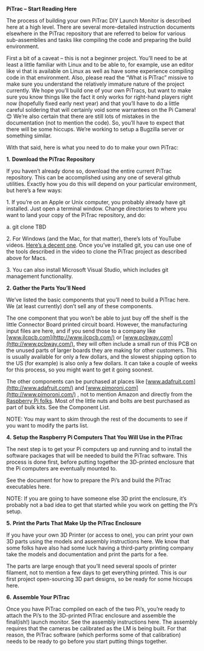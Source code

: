**PiTrac – Start Reading Here**

The process of building your own PiTrac DIY Launch Monitor is described here at a high level.   There are several more-detailed instruction documents elsewhere in the PiTrac repository that are referred to below for various sub-assemblies and tasks like compiling the code and preparing the build environment.

First a bit of a caveat – this is not a beginner project.  You’ll need to be at least a little familiar with Linux and to be able to, for example, use an editor like vi that is available on Linux as well as have some experience compiling code in that environment.  Also, please read the “What is PiTrac” missive to make sure you understand the relatively immature nature of the project currently.  We hope you’ll build one of your own PiTracs, but want to make sure you know things like the fact it only works for right-hand players right now (hopefully fixed early next year) and that you’ll have to do a little careful soldering that will certainly void some warrantees on the Pi Camera\! 😊  We’re also certain that there are still lots of mistakes in the documentation (not to mention the code).  So, you’ll have to expect that there will be some hiccups.  We’re working to setup a Bugzilla server or something similar.

With that said, here is what you need to do to make your own PiTrac:

**1\.**       **Download the PiTrac Repository**

If you haven’t already done so, download the entire current PiTrac repository.  This can be accomplished using any one of several github utilities.  Exactly how you do this will depend on your particular environment, but here’s a few ways:

1\.       If you’re on an Apple or Unix computer, you probably already have git installed.  Just open a terminal window.  Change directories to where you want to land your copy of the PiTrac repository, and do:

a.       git clone TBD

2\.       For Windows (and the Mac, for that matter), there’s lots of YouTube videos.  [Here’s a decent one](https://www.youtube.com/watch?v=7ouVv6PFZGc&t=281).  Once you’ve installed git, you can use one of the tools described in the video to clone the PiTrac project as described above for Macs.

3\.       You can also install Microsoft Visual Studio, which includes git management functionality.

**2\. Gather the Parts You’ll Need**

We’ve listed the basic components that you’ll need to build a PiTrac here.  We (at least currently) don’t sell any of these components. 

The one component that you won’t be able to just buy off the shelf is the little Connector Board printed circuit board.  However, the manufacturing input files are here, and if you send those to a company like [www.jlcpcb.com](http://www.jlcpcb.com/) or [www.pcbway.com](http://www.pcbway.com/), they will often include a small run of this PCB on the unused parts of larger boards they are making for other customers.  This is usually available for only a few dollars, and the slowest shipping option to the US (for example) is also only a few dollars.  It can take a couple of weeks for this process, so you might want to get it going soonest.

The other components can be purchased at places like [www.adafruit.com](http://www.adafruit.com/) and [www.pimoroni.com](http://www.pimoroni.com/) , not to mention Amazon and directly from the [Raspberry Pi folks](https://www.raspberrypi.com/products/raspberry-pi-5/).  Most of the little nuts and bolts are best purchased as part of bulk kits.  See the Component List.

NOTE:  You may want to skim through the rest of the documents to see if you want to modify the parts list.

 

**4\.**       **Setup the Raspberry Pi Computers That You Will Use in the PiTrac**

The next step is to get your Pi computers up and running and to install the software packages that will be needed to build the PiTrac software.  This process is done first, before putting together the 3D-printed enclosure that the Pi computers are eventually mounted to.

See the document for how to prepare the Pi’s and build the PiTrac executables here.

NOTE: If you are going to have someone else 3D print the enclosure, it’s probably not a bad idea to get that started while you work on getting the Pi’s setup.

 

**5\.**       **Print the Parts That Make Up the PiTrac Enclosure**

If you have your own 3D Printer (or access to one), you can print your own 3D parts using the models and assembly instructions here.  We know that some folks have also had some luck having a third-party printing company take the models and documentation and print the parts for a fee.

The parts are large enough that you’ll need several spools of printer filament, not to mention a few days to get everything printed.  This is our first project open-sourcing 3D part designs, so be ready for some hiccups here.

 

**6\.**       **Assemble Your PiTrac**

Once you have PiTrac compiled on each of the two Pi’s, you’re ready to attach the Pi’s to the 3D-printed PiTrac enclosure and assemble the final(ish\!) launch monitor.  See the assembly instructions here.  The assembly requires that the cameras be calibrated as the LM is being built.  For that reason, the PiTrac software (which performs some of that calibration) needs to be ready to go before you start putting things together.

